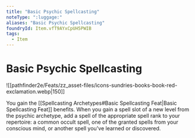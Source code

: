 ```yaml
---
title: "Basic Psychic Spellcasting"
noteType: ":luggage:"
aliases: "Basic Psychic Spellcasting"
foundryId: Item.vfT9AYxCpUH5PWIB
tags:
  - Item
---
```


# Basic Psychic Spellcasting
![[pathfinder2e/Feats/zz_asset-files/icons-sundries-books-book-red-exclamation.webp|150]]

You gain the [[Spellcasting Archetypes#Basic Spellcasting Feat|Basic Spellcasting Feat]] benefits. When you gain a spell slot of a new level from the psychic archetype, add a spell of the appropriate spell rank to your repertoire: a common occult spell, one of the granted spells from your conscious mind, or another spell you've learned or discovered.
